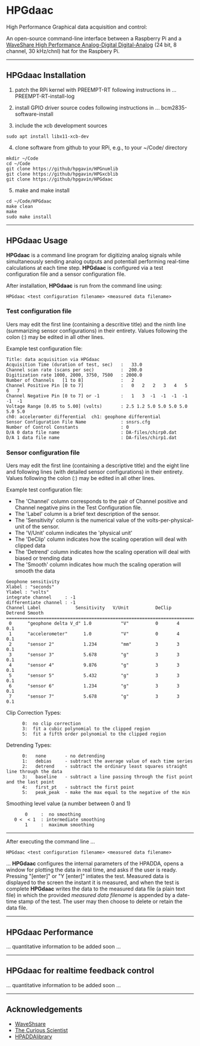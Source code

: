 # HPGdaac

High Performance Graphical data acquisition and control:

An open-source command-line interface between a Raspberry Pi and a
[WaveShare High Performance Analog-Digital Digital-Analog](https://www.waveshare.com/high-precision-ad-da-board.htm)
(24 bit, 8 channel, 30 kHz/chnl) hat for the Raspbery Pi.  

---------------------------------

## HPGdaac Installation 


1. patch the RPi kernel with PREEMPT-RT 
    following instructions in ... PREEMPT-RT-install-log  

2. install GPIO driver source codes
    following instructions in ... bcm2835-software-install

3. include the xcb development sources
```
sudo apt install libx11-xcb-dev
```

4. clone software from github to your RPi, e.g., to your ~/Code/ directory
 
```
mkdir ~/Code
cd ~/Code
git clone https://github/hpgavin/HPGnumlib 
git clone https://github/hpgavin/HPGxcblib 
git clone https://github/hpgavin/HPGdaac  
```

5. make and make install

```
cd ~/Code/HPGdaac
make clean
make
sudo make install
```

---------------------------------

## HPGdaac Usage


**HPGdaac** is a command line program for digitizing analog signals while simultaneously sending analog outputs and potentiall performing real-time calculations at each time step.   **HPGdaac** is configured via a test configuration file and a sensor configuration file.   

After installation, **HPGdaac** is run from the command line using:

```
HPGdaac <test configuration filename> <measured data filename> 
```

### Test configuration file

Uers may edit the first line (containing a descritive title) and the ninth line (summarizing sensor configurations) in their entirety.   Values following the colon (:) may be edited in all other lines.  

Example test configuration file:

```
Title: data acquisition via HPGdaac
Acquisition Time (duration of test, sec)   :   33.0
Channel scan rate (scans per sec)          :  200.0
Digitization rate 1000, 2000, 3750, 7500   : 2000.0
Number of Channels   [1 to 8]              :   2
Channel Positive Pin [0 to 7]              :   0   2   2   3   4   5   6   7
Channel Negative Pin [0 to 7] or -1        :   1   3  -1  -1  -1  -1  -1  -1
Voltage Range [0.05 to 5.00] (volts)       : 2.5 1.2 5.0 5.0 5.0 5.0 5.0 5.0
ch0: acceleromter differential  ch1: geophone differential
Sensor Configuration File Name             : snsrs.cfg
Number of Control Constants                : 0
D/A 0 data file name                       : DA-files/chirp0.dat
D/A 1 data file name                       : DA-files/chirp1.dat
```

### Sensor configuration file

Uers may edit the first line (containing a descriptive title) and the eight line and following lines (with detailed sensor configurations) in their entirety.   Values following the colon (:) may be edited in all other lines.  

Example test configuration file:

 * The 'Channel' column corresponds to the pair of Channel positive and Channel negative pins in the Test Configuration file.  
 * The 'Label'   column is a brief text description of the sensor.
 * The 'Sensitivity' column is the numerical value of the volts-per-physical-unit of the sensor.  
 * The 'V/Unit' column indicates the 'physical unit'
 * The 'DeClip' column indicates how the scaling operation will deal with clipped data
 * The 'Detrend' column indicates how the scaling operation will deal with biased or trending data
 * The 'Smooth' column indicates how much the scaling operation will smooth the data


```
Geophone sensitivity
Xlabel : "seconds"
Ylabel : "volts"
integrate channel     : -1
differentiate channel : -1
Channel Label             Sensitivity   V/Unit          DeClip  Detrend Smooth
===============================================================================
 0      "geophone delta V_d" 1.0           "V"          0       4       0.1
 1      "accelerometer"      1.0           "V"          0       4       0.1
 2      "sensor 2"           1.234         "mm"         3       3       0.1
 3      "sensor 3"           5.678         "g"          3       3       0.1
 4      "sensor 4"           9.876         "g"          3       3       0.1
 5      "sensor 5"           5.432         "g"          3       3       0.1
 6      "sensor 6"           1.234         "g"          3       3       0.1
 7      "sensor 7"           5.678         "g"          3       3       0.1
```


 Clip Correction Types:

          0:  no clip correction
          3:  fit a cubic polynomial to the clipped region
          5:  fit a fifth order polynomial to the clipped region


 Detrending Types: 

          0:   none       - no detrending
          1:   debias     - subtract the average value of each time series
          2:   detrend    - subtract the ordinary least squares straight line through the data
          3:   baseline   - subtract a line passing through the fist point and the last point
          4:   first_pt   - subtract the first point
          5:   peak_peak  - make the max equal to the negative of the min

 Smoothing level value (a number between 0 and 1) 

           0     :  no smoothing
       0 <  < 1  : intermediate smoothing
           1     :  maximum smoothing

---------------

After executing the command line ...

```
HPGdaac <test configuration filename> <measured data filename> 
```

... **HPGdaac** configures the internal parameters of the HPADDA, opens a window for plotting the data in real time, and asks if the user is ready.  
Pressing "[enter]" or "Y [enter]" intiates the test.   Measured data is displayed to the screen the instant it is measured,
and when the test is complete
**HPGdaac** writes the data to the measured data file (a plain text file) in which the provided *measured data filename* is appended by a date-time stamp of the test.   The user may then choose to delete or retain the data file.   

---------------------------------

## HPGdaac Performance

... quantitative information to be added soon ...

---------------------------------

## HPGdaac for realtime feedback control

... quantitative information to be added soon ...

---------------------------------

## Acknowledgements 

* [WaveShsare](https://www.waveshare.com/)
* [The Curious Scientist](https://www.youtube.com/c/CuriousScientist)
* [HPADDAlibrary](https://github.com/shujima/HPADDAlibrary)
